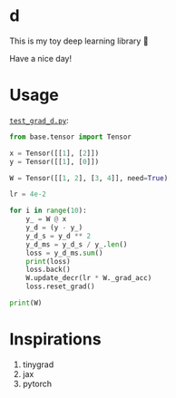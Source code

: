 # d
This is my toy deep learning library 🤍  

Have a nice day!

# Usage
[`test_grad_d.py`](./test_grad_d.py):
```python
from base.tensor import Tensor

x = Tensor([[1], [2]])
y = Tensor([[1], [0]])

W = Tensor([[1, 2], [3, 4]], need=True)

lr = 4e-2

for i in range(10):
    y_ = W @ x
    y_d = (y - y_)
    y_d_s = y_d ** 2
    y_d_ms = y_d_s / y_.len()
    loss = y_d_ms.sum()
    print(loss)
    loss.back()
    W.update_decr(lr * W._grad_acc)
    loss.reset_grad()

print(W)
```

# Inspirations
1. tinygrad
2. jax
3. pytorch

